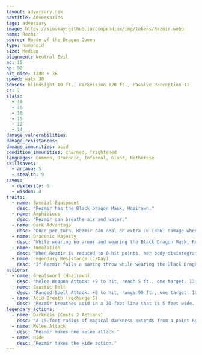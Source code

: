 ```yaml
---
layout: adversary.njk
navtitle: Adversaries
tags: adversary
image: https://simokay.github.io/compendium/img/tokens/Rezmir.webp
name: Rezmir
source: Horde of the Dragon Queen
type: humanoid
size: Medium
alignment: Neutral Evil
ac: 15
hp: 90
hit_dice: 12d8 + 36
speed: walk 30
senses: blindsight 10 ft., darkvision 120 ft., Passive Perception 11
cr: 7
stats:
  - 18
  - 16
  - 16
  - 15
  - 12
  - 14
damage_vulnerabilities: 
damage_resistances: 
damage_immunities: acid
condition_immunities: charmed, frightened
languages: Common, Draconic, Infernal, Giant, Netherese
skillsaves:
  - arcana: 5
  - stealth: 9
saves:
  - dexterity: 6
  - wisdom: 4
traits:
  - name: Special Equipment
    desc: "Rezmir has the Black Dragon Mask, Hazirawn."
  - name: Amphibious
    desc: "Rezmir can breathe air and water."
  - name: Dark Advantage
    desc: "Once per turn, Rezmir can deal an extra 10 (3d6) damage when she hits with a weapon attack, provided Rezmir has advantage on the attack roll."
  - name: Draconic Majesty
    desc: "While wearing no armor and wearing the Black Dragon Mask, Rezmir adds her Charisma bonus to her AC (included)."
  - name: Immolation
    desc: "When Rezmir is reduced to 0 hit points, her body disintegrates into a pile of ash."
  - name: Legendary Resistance (1/Day)
    desc: "If Rezmir fails a saving throw while wearing the Black Dragon Mask, she can choose to succeed instead."
actions:
  - name: Greatsword (Hazirawn)
    desc: "Melee Weapon Attack: +9 to hit, reach 5 ft., one target. 13 (2d6 + 6) slashing damage plus 7 (2d6) necrotic damage. If the target is a creature, it can't regain hit points for 1 minute. The target can make a DC 15 Constitution saving throw at the end of each of its turns, ending this effect early on a success."
  - name: Caustic Bolt
    desc: "Ranged Spell Attack: +8 to hit, range 90 ft., one target. 18 (4d8) acid damage."
  - name: Acid Breath (recharge 5)
    desc: "Rezmir breathes acid in a 30-foot line that is 5 feet wide. Each creature in the line must make a DC 14 Dexterity saving throw, taking 22 (5d8) acid damage on a failed save, or half as much damage on a successful one."
legendary_actions:
  - name: Darkness (Costs 2 Actions)
    desc: "A 15-foot radius of magical darkness extends from a point Rezmir can see within 60 feet of her and spreads around corners. The darkness lasts as long as Rezmir maintains concentration, up to 1 minute. A creature with darkvision can't see through this darkness, and no natural light can illuminate it. If any of the area overlaps with a area of light created by a spell of 2nd level or lower, the spell creating the light is dispelled."
  - name: Melee Attack
    desc: "Rezmir makes one melee attack."
  - name: Hide
    desc: "Rezmir takes the Hide action."
---
```

